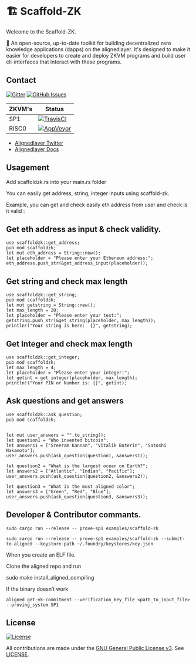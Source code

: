 # 🏗 Scaffold-ZK
Welcome to the Scaffold-ZK.

🧪 An open-source, up-to-date toolkit for building decentralized zero knowledge applications (dapps) on the alignedlayer. It's designed to make it easier for developers to create and deploy ZKVM programs and build user cli-interfaces that interact with those programs.


## Contact

[![Gitter](https://img.shields.io/gitter/room/nwjs/nw.js.svg)](https://x.com/yasinaktimur/)
[![GitHub Issues](https://img.shields.io/badge/open%20issues-0-yellow.svg)](https://github.com/omgbbqhaxx/zkmine/issues)

ZKVM's | Status
---------------- | ----------
SP1 | [![TravisCI](https://img.shields.io/badge/build-passing-brightgreen.svg)](https://travis-ci.org/cloudbank/cloudbank-github)
RISC0         | [![AppVeyor](https://img.shields.io/badge/build-passing-brightgreen.svg)](https://ci.appveyor.com/project/cloudbank/cloudbank-github)


-  [Alignedlayer Twitter](https://x.com/alignedlayer)
-  [Alignedlayer Docs](https://docs.alignedlayer.com)

## Usagement


Add scaffoldzk.rs into your main.rs folder

You can easily get address, string, integer inputs using scaffold-zk.

Example, you can get and check easily eth address from user and check is it valid : 


## Get eth address as input & check validity.

```shell
use scaffoldzk::get_address;
pub mod scaffoldzk;
let mut eth_address = String::new();
let placeholder = "Please enter your Ethereum address:";
eth_address.push_str(&get_address_input(placeholder)); 
```


## Get string and check max length

```shell
use scaffoldzk::get_string;
pub mod scaffoldzk;
let mut getstring = String::new();
let max_length = 20;  
let placeholder = "Please enter your text:";
getstring.push_str(&get_string(placeholder, max_length)); 
println!("Your string is here:  {}", getstring);
```

## Get Integer and check max length

```shell
use scaffoldzk::get_integer;
pub mod scaffoldzk;
let max_length = 4;  
let placeholder = "Please enter your integer:";
let getint = get_integer(placeholder, max_length); 
println!("Your PIN or Number is: {}", getint); 
```


## Ask questions and get answers

```shell
use scaffoldzk::ask_question;
pub mod scaffoldzk;


let mut user_answers = "".to_string();
let question1 = "Who invented bitcoin";
let answers1 = ["Sreeram Kannan", "Vitalik Buterin", "Satoshi Nakamoto"];
user_answers.push(ask_question(question1, &answers1));

let question2 = "What is the largest ocean on Earth?";
let answers2 = ["Atlantic", "Indian", "Pacific"];
user_answers.push(ask_question(question2, &answers2));

let question3 = "What is the most aligned color";
let answers3 = ["Green", "Red", "Blue"];
user_answers.push(ask_question(question3, &answers3));
```















## Developer & Contributor commants.

```shell
sudo cargo run --release -- prove-sp1 examples/scaffold-zk

sudo cargo run --release -- prove-sp1 examples/scaffold-zk --submit-to-aligned --keystore-path ~/.foundry/keystores/key.json
```

When you create an ELF file.

Clone the aligned repo and run 

sudo make install_aligned_compiling

If the binary doesn’t work

```shell
aligned get-vk-commitment --verification_key_file <path_to_input_file> --proving_system SP1
```

## License

[![License](https://img.shields.io/github/license/ethereum/cpp-ethereum.svg)](LICENSE)

All contributions are made under the [GNU General Public License v3](https://www.gnu.org/licenses/gpl-3.0.en.html). See [LICENSE](LICENSE).